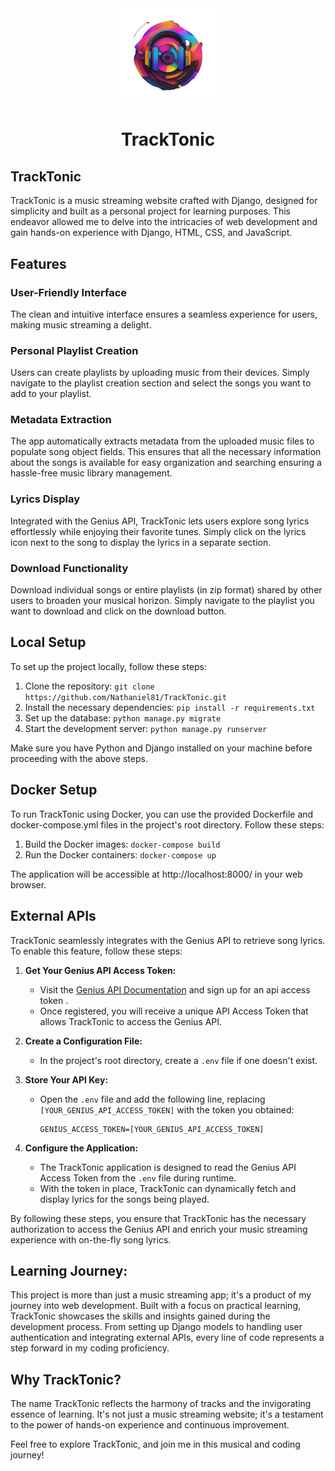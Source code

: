 <div align="center">
<img width="30%" src="./static/images/Logo-new.png">
 
# TrackTonic
</div>

## **TrackTonic**

TrackTonic is a music streaming website crafted with Django, designed for simplicity and built as a personal project for learning purposes. This endeavor allowed me to delve into the intricacies of web development and gain hands-on experience with Django, HTML, CSS, and JavaScript.

## Features

### User-Friendly Interface
The clean and intuitive interface ensures a seamless experience for users, making music streaming a delight.

### Personal Playlist Creation

Users can create playlists by uploading music from their devices. Simply navigate to the playlist creation section and select the songs you want to add to your playlist.

### Metadata Extraction

The app automatically extracts metadata from the uploaded music files to populate song object fields. This ensures that all the necessary information about the songs is available for easy organization and searching ensuring a hassle-free music library management.

### Lyrics Display

Integrated with the Genius API, TrackTonic lets users explore song lyrics effortlessly while enjoying their favorite tunes. Simply click on the lyrics icon next to the song to display the lyrics in a separate section.
 

### Download Functionality

Download individual songs or entire playlists (in zip format) shared by other users to broaden your musical horizon.
Simply navigate to the playlist you want to download and click on the download button.

## Local Setup

To set up the project locally, follow these steps:

1. Clone the repository: `git clone https://github.com/Nathaniel81/TrackTonic.git`
2. Install the necessary dependencies: `pip install -r requirements.txt`
3. Set up the database: `python manage.py migrate`
4. Start the development server: `python manage.py runserver`

Make sure you have Python and Django installed on your machine before proceeding with the above steps.

## Docker Setup

To run TrackTonic using Docker, you can use the provided Dockerfile and docker-compose.yml files in the project's root directory. Follow these steps:

1. Build the Docker images: `docker-compose build`
2. Run the Docker containers: `docker-compose up`

The application will be accessible at http://localhost:8000/ in your web browser.

## External APIs

TrackTonic seamlessly integrates with the Genius API to retrieve song lyrics. To enable this feature, follow these steps:

1. **Get Your Genius API Access Token:**
   - Visit the [Genius API Documentation](https://docs.genius.com/) and sign up for an api access token .
   - Once registered, you will receive a unique API Access Token that allows TrackTonic to access the Genius API.

2. **Create a Configuration File:**
   - In the project's root directory, create a `.env` file if one doesn't exist.

3. **Store Your API Key:**
   - Open the `.env` file and add the following line, replacing `[YOUR_GENIUS_API_ACCESS_TOKEN]` with the token you obtained:
     ```plaintext
     GENIUS_ACCESS_TOKEN=[YOUR_GENIUS_API_ACCESS_TOKEN]
     ```

4. **Configure the Application:**
   - The TrackTonic application is designed to read the Genius API Access Token from the `.env` file during runtime.
   - With the token in place, TrackTonic can dynamically fetch and display lyrics for the songs being played.

By following these steps, you ensure that TrackTonic has the necessary authorization to access the Genius API and enrich your music streaming experience with on-the-fly song lyrics.

## Learning Journey:

This project is more than just a music streaming app; it's a product of my journey into web development. Built with a focus on practical learning, TrackTonic showcases the skills and insights gained during the development process. From setting up Django models to handling user authentication and integrating external APIs, every line of code represents a step forward in my coding proficiency.

## Why TrackTonic?

The name TrackTonic reflects the harmony of tracks and the invigorating essence of learning. It's not just a music streaming website; it's a testament to the power of hands-on experience and continuous improvement.

Feel free to explore TrackTonic, and join me in this musical and coding journey!

<!--## App Preview :

<table width="100%"> 
<tr>
<td width="50%">      
&nbsp; 
<br>
<p align="center">
</p>
<img src="">
</td> 
<td width="50%">
<br>
<p align="center">
  
</p>
<img src="">  
</td>
</table>
-->
